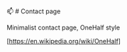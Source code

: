 :mailbox: # Contact page

Minimalist contact page, OneHalf style

[https://en.wikipedia.org/wiki/OneHalf]


